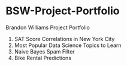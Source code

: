 # BSW-Project-Portfolio
Brandon Williams Project Portfolio
1. SAT Score Correlations in New York City
2. Most Popular Data Science Topics to Learn
3. Naive Bayes Spam Filter
4. Bike Rental Predictions
